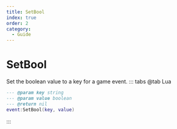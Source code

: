 ```yaml
---
title: SetBool
index: true
order: 2
category:
  - Guide
---
```


# SetBool
Set the boolean value to a key for a game event.
::: tabs
@tab Lua
```lua
--- @param key string
--- @param value boolean
--- @return nil
event:SetBool(key, value)
```

:::